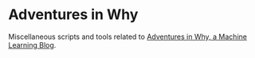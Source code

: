 # Adventures in Why

Miscellaneous scripts and tools related to [Adventures in Why, a
Machine Learning Blog](http://www.adventuresinwhy.com/post/ab-testing-power/).

